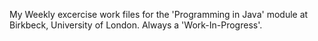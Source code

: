 My Weekly excercise work files for the 'Programming in Java' module at Birkbeck, University of London.
Always a 'Work-In-Progress'.
